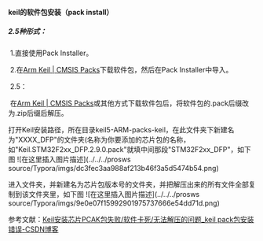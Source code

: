 #### keil的软件包安装（pack install）

##### 	2.5种形式：

​		1.直接使用Pack Installer。

​		2.在[Arm Keil | CMSIS Packs](https://www.keil.arm.com/packs/)下载软件包，然后在Pack Installer中导入。

​		2.5：

​		在[Arm Keil | CMSIS Packs](https://www.keil.arm.com/packs/)或其他方式下载软件包后，将软件包的.pack后缀改为.zip后缀后解压。

​		打开Keil安装路径，所在目录keil5-ARM-packs-keil，在此文件夹下新建名为"XXXX_DFP"的文件夹(名称为你要添加的芯片包的名称，如"Keil.STM32F2xx_DFP.2.9.0.pack"就填中间那段"STM32F2xx_DFP"，如下图
![在这里插入图片描述](../../../prosws source/Typora/imgs/dc3fec3aa988af213b46f3a5d5474b54.png)

​		进入文件夹，并新建名为芯片包版本号的文件夹，并把解压出来的所有文件全部复制到该文件夹里，如下图
![在这里插入图片描述](../../../prosws source/Typora/imgs/9e0e07f15992901975737666e54dd71d.png)



参考文献：[Keil安装芯片PCAK包失败/软件卡死/无法解压的问题_keil pack包安装错误-CSDN博客](https://blog.csdn.net/xingqingly/article/details/135880629)

